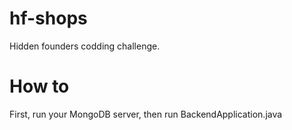 # hf-shops
Hidden founders codding challenge.

# How to
First, run your MongoDB server, then run BackendApplication.java
